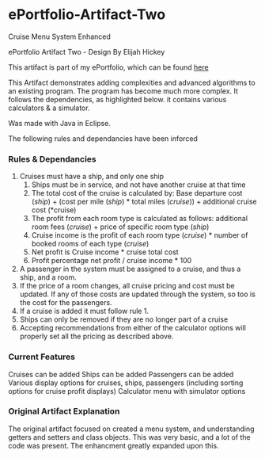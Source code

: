 # ePortfolio-Artifact-Two
Cruise Menu System Enhanced

ePortfolio Artifact Two - Design By Elijah Hickey

This artifact is part of my ePortfolio, which can be found [here](https://ehickey96.github.io/)

This Artifact demonstrates adding complexities and advanced algorithms to an existing program. 
The program has become much more complex. It follows the dependencies, as highlighted below. 
it contains various calculators & a simulator.

Was made with Java in Eclipse.

The following rules and dependancies have been inforced

### Rules & Dependancies

1. Cruises must have a ship, and only one ship
    1. Ships must be in service, and not have another cruise at that time 
    2. The total cost of the cruise is calculated by: Base departure cost (*ship*) + (cost per mile (*ship*) * total miles (*cruise*)) + additional cruise cost (*cruise)
    3. The profit from each room type is calculated as follows: additional room fees (*cruise*) + price of specific room type (*ship*)
    4. Cruise income is the profit of each room type (*cruise*) * number of booked rooms of each type (*cruise*)
    5. Net profit is Cruise income * cruise total cost
    6. Profit percentage net profit / cruise income * 100
2. A passenger in the system must be assigned to a cruise, and thus a ship, and a room. 
3. If the price of a room changes, all cruise pricing and cost must be updated. If any of those costs are updated through the system, so too is the cost for the passengers.
4. If a cruise is added it must follow rule 1.
5. Ships can only be removed if they are no longer part of a cruise
6. Accepting recommendations from either of the calculator options will properly set all the pricing as described above.

### Current Features
Cruises can be added
Ships can be added
Passengers can be added
Various display options for cruises, ships, passengers (including sorting options for cruise profit displays)
Calculator menu with simulator options

### Original Artifact Explanation
The original artifact focused on created a menu system, and understanding getters and setters and class objects. This was very basic, and a lot of the code was present. The enhancment greatly expanded upon this.


